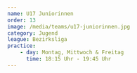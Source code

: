 ```yaml
---
name: U17 Juniorinnen
order: 13
image: /media/teams/u17-juniorinnen.jpg
category: Jugend
league: Bezirksliga
practice:
    - day: Montag, Mittwoch & Freitag
      time: 18:15 Uhr - 19:45 Uhr
---
```

